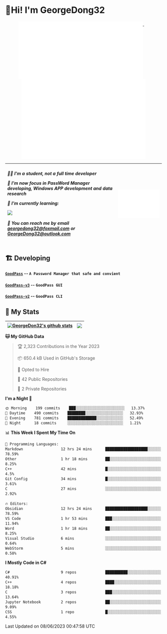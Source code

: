 # 👋Hi! I'm GeorgeDong32
<p align="center">
  <a href="#">
    <img width="400" align="top" src="https://github.com/GeorgeDong32/GeorgeDong32/blob/main/metrics.classic.svg" />
  </a>
  &emsp;
  <a href="#">
    <img width="400" align="top" src="https://github.com/GeorgeDong32/GeorgeDong32/blob/main/metrics.achievements.svg" />
  </a>
</p>

| <h5 align="left"> <p>🧑‍🎓 I'm a student, not a full time developer</p> <p>👀 I’m now focus in PassWord Manager developing, Windows APP development and data research</p> <p>📖 I’m currently learning:</p> <p><img height="28" src="https://skillicons.dev/icons?i=cs,c,cpp,matlab,cmake,py,dotnet,unity" /></p> <p>💬 You can reach me by email georgedong32@foxmail.com or GeorgeDong32@outlook.com</p></h5> | <img width="450" alt="my-commit-calendar" src="https://github.com/GeorgeDong32/GeorgeDong32/blob/main/metrics.plugin.isocalendar.svg" > |
| ------------- | ------------- |

## 🏗️ Developing
#### [`GoodPass`](https://github.com/GeorgeDong32/GoodPass) -- `A Password Manager that safe and convient`
#### [`GoodPass-v3`](https://github.com/GeorgeDong32/GoodPass-v3) -- `GoodPass GUI`
#### [`GoodPass-v2`](https://github.com/GeorgeDong32/GoodPass-v2) -- `GoodPass CLI`

## 🚀 My Stats

| <a href="https://github.com/GeorgeDong32/github-readme-stats"><img align="center" src="https://github-readme-stats-one-topaz-92.vercel.app/api?username=GeorgeDong32&show_icons=true&bg_color=45,34558b,FFFFFF&title_color=FFFFFF&icon_color=F5DF4D&hide_border=1" alt="GeorgeDon32's github stats" /></a> | <a href="https://github.com/GeorgeDong32/github-readme-stats"><img align="center" height="192" src="https://github-readme-stats-one-topaz-92.vercel.app/api/top-langs/?username=GeorgeDong32&layout=compact&bg_color=45,FFFFFF,34558b&title_color=555555&hide_border=1&langs_count=7" /></a> |
| ------------- | ------------- |


<!--START_SECTION:waka-->
**🐱 My GitHub Data** 

> 🏆 2,323 Contributions in the Year 2023
 > 
> 📦 650.4 kB Used in GitHub's Storage 
 > 
> 💼 Opted to Hire
 > 
> 📜 42 Public Repositories 
 > 
> 🔑 2 Private Repositories  
 > 
**I'm a Night 🦉** 

```text
🌞 Morning    199 commits    ███░░░░░░░░░░░░░░░░░░░░░░   13.37% 
🌆 Daytime    490 commits    ████████░░░░░░░░░░░░░░░░░   32.93% 
🌃 Evening    781 commits    █████████████░░░░░░░░░░░░   52.49% 
🌙 Night      18 commits     ░░░░░░░░░░░░░░░░░░░░░░░░░   1.21%

```


📊 **This Week I Spent My Time On** 

```text
💬 Programming Languages: 
Markdown                 12 hrs 24 mins      ███████████████████░░░░░░   78.59% 
Other                    1 hr 18 mins        ██░░░░░░░░░░░░░░░░░░░░░░░   8.25% 
C++                      42 mins             █░░░░░░░░░░░░░░░░░░░░░░░░   4.5% 
Git Config               34 mins             █░░░░░░░░░░░░░░░░░░░░░░░░   3.61% 
C                        27 mins             ░░░░░░░░░░░░░░░░░░░░░░░░░   2.92%

🔥 Editors: 
Obsidian                 12 hrs 24 mins      ███████████████████░░░░░░   78.59% 
VS Code                  1 hr 53 mins        ███░░░░░░░░░░░░░░░░░░░░░░   11.94% 
Word                     1 hr 18 mins        ██░░░░░░░░░░░░░░░░░░░░░░░   8.25% 
Visual Studio            6 mins              ░░░░░░░░░░░░░░░░░░░░░░░░░   0.64% 
WebStorm                 5 mins              ░░░░░░░░░░░░░░░░░░░░░░░░░   0.58%

```

**I Mostly Code in C#** 

```text
C#                       9 repos             ██████████░░░░░░░░░░░░░░░   40.91% 
C++                      4 repos             ████░░░░░░░░░░░░░░░░░░░░░   18.18% 
C                        3 repos             ███░░░░░░░░░░░░░░░░░░░░░░   13.64% 
Jupyter Notebook         2 repos             ██░░░░░░░░░░░░░░░░░░░░░░░   9.09% 
CSS                      1 repo              █░░░░░░░░░░░░░░░░░░░░░░░░   4.55%

```



 Last Updated on 08/06/2023 00:47:58 UTC
<!--END_SECTION:waka-->

